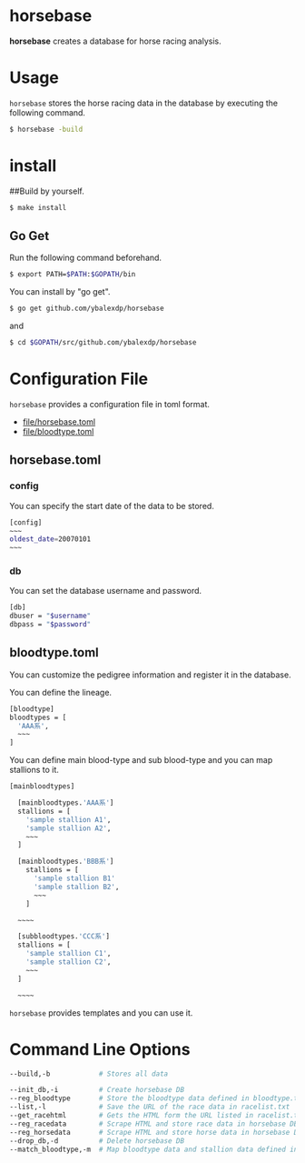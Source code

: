 horsebase
======================

**horsebase** creates a database for horse racing analysis.  

# Usage
`horsebase` stores the horse racing data in the database by executing the following command.  
```bash
$ horsebase -build
```  

# install
##Build by yourself.  
```bash
$ make install  
```  
## Go Get
Run the following command beforehand.
```bash
$ export PATH=$PATH:$GOPATH/bin
```

You can install by "go get".  
```bash
$ go get github.com/ybalexdp/horsebase  
```

and

```bash
$ cd $GOPATH/src/github.com/ybalexdp/horsebase  
```

# Configuration File
`horsebase` provides a configuration file in toml format.
* [file/horsebase.toml](#horsebasetoml)
* [file/bloodtype.toml](#bloodtypetoml)

## horsebase.toml

### config
You can specify the start date of the data to be stored.

```bash
[config]  
~~~
oldest_date=20070101  
~~~
```

### db
You can set the database username and password.  

```bash
[db]  
dbuser = "$username"  
dbpass = "$password"  
```

## bloodtype.toml
You can customize the pedigree information and register it in the database.  

You can define the lineage.  

```bash
[bloodtype]  
bloodtypes = [  
  'AAA系',  
  ~~~  
]  
```

You can define main blood-type and sub blood-type and you can map stallions to it.

```bash
[mainbloodtypes]  

  [mainbloodtypes.'AAA系']  
  stallions = [  
    'sample stallion A1',  
    'sample stallion A2',  
    ~~~
  ]  

  [mainbloodtypes.'BBB系']  
    stallions = [  
      'sample stallion B1'  
      'sample stallion B2',  
      ~~~  
    ]  

  ~~~~  

  [subbloodtypes.'CCC系']  
  stallions = [  
    'sample stallion C1',  
    'sample stallion C2',  
    ~~~  
  ]  

  ~~~~  

```

`horsebase` provides templates and you can use it.

# Command Line Options
```bash
--build,-b            # Stores all data  

--init_db,-i          # Create horsebase DB  
--reg_bloodtype       # Store the bloodtype data defined in bloodtype.toml in horsebase DB  
--list,-l             # Save the URL of the race data in racelist.txt  
--get_racehtml        # Gets the HTML form the URL listed in racelist.txt  
--reg_racedata        # Scrape HTML and store race data in horsebase DB  
--reg_horsedata       # Scrape HTML and store horse data in horsebase DB  
--drop_db,-d          # Delete horsebase DB  
--match_bloodtype,-m  # Map bloodtype data and stallion data defined in bloodtype.toml  

```
